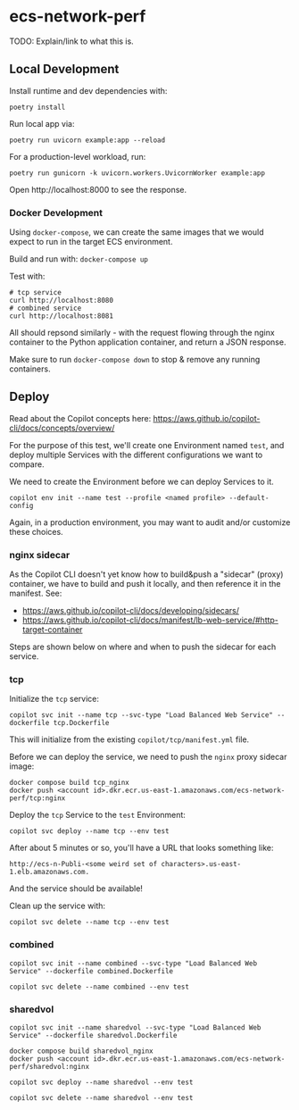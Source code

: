 # ecs-network-perf

TODO: Explain/link to what this is.

## Local Development

Install runtime and dev dependencies with:

```console
poetry install
```

Run local app via:

```console
poetry run uvicorn example:app --reload
```

For a production-level workload, run:

```console
poetry run gunicorn -k uvicorn.workers.UvicornWorker example:app
```

Open http://localhost:8000 to see the response.

### Docker Development

Using `docker-compose`, we can create the same images that we would expect to
run in the target ECS environment.

Build and run with: `docker-compose up`

Test with:

```shell
# tcp service
curl http://localhost:8080
# combined service
curl http://localhost:8081
```

All should repsond similarly - with the request flowing through the nginx
container to the Python application container, and return a JSON response.

Make sure to run `docker-compose down` to stop & remove any running containers.

## Deploy

Read about the Copilot concepts here: https://aws.github.io/copilot-cli/docs/concepts/overview/

For the purpose of this test, we'll create one Environment named `test`, and
deploy multiple Services with the different configurations we want to compare.

We need to create the Environment before we can deploy Services to it.

```shell
copilot env init --name test --profile <named profile> --default-config
```

Again, in a production environment, you may want to audit and/or customize
these choices.

### nginx sidecar

As the Copilot CLI doesn't yet know how to build&push a "sidecar" (proxy)
container, we have to build and push it locally, and then reference it in the
manifest.
See:
- https://aws.github.io/copilot-cli/docs/developing/sidecars/
- https://aws.github.io/copilot-cli/docs/manifest/lb-web-service/#http-target-container

Steps are shown below on where and when to push the sidecar for each service.

### tcp

Initialize the `tcp` service:

```shell
copilot svc init --name tcp --svc-type "Load Balanced Web Service" --dockerfile tcp.Dockerfile
```
This will initialize from the existing `copilot/tcp/manifest.yml` file.

Before we can deploy the service, we need to push the `nginx` proxy sidecar image:

```shell
docker compose build tcp_nginx
docker push <account id>.dkr.ecr.us-east-1.amazonaws.com/ecs-network-perf/tcp:nginx
```

Deploy the `tcp` Service to the `test` Environment:

```shell
copilot svc deploy --name tcp --env test
```

After about 5 minutes or so, you'll have a URL that looks something like:

    http://ecs-n-Publi-<some weird set of characters>.us-east-1.elb.amazonaws.com.

And the service should be available!

Clean up the service with:

```shell
copilot svc delete --name tcp --env test
```

### combined

```shell
copilot svc init --name combined --svc-type "Load Balanced Web Service" --dockerfile combined.Dockerfile
```

```shell
copilot svc delete --name combined --env test
```

### sharedvol

```shell
copilot svc init --name sharedvol --svc-type "Load Balanced Web Service" --dockerfile sharedvol.Dockerfile
```

```shell
docker compose build sharedvol_nginx
docker push <account id>.dkr.ecr.us-east-1.amazonaws.com/ecs-network-perf/sharedvol:nginx
```

```shell
copilot svc deploy --name sharedvol --env test
```

```shell
copilot svc delete --name sharedvol --env test
```
